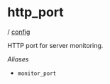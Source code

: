 # http_port

/ [config](/ref/config/index.md)

HTTP port for server monitoring.

_Aliases_

- `monitor_port`
